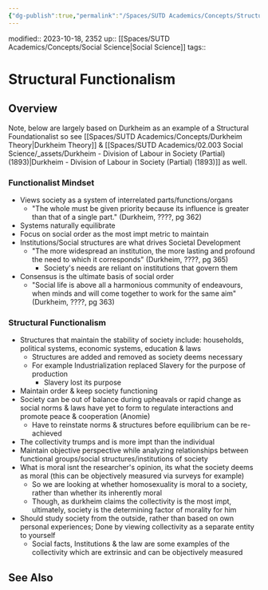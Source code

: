 ```yaml
---
{"dg-publish":true,"permalink":"/Spaces/SUTD Academics/Concepts/Structural Functionalism/","tags":["created/2023/Oct"]}
---
```


modified:: 2023-10-18, 2352
up:: [[Spaces/SUTD Academics/Concepts/Social Science\|Social Science]]
tags::

# Structural Functionalism

## Overview

Note, below are largely based on Durkheim as an example of a Structural Foundationalist so see [[Spaces/SUTD Academics/Concepts/Durkheim Theory\|Durkheim Theory]] & [[Spaces/SUTD Academics/02.003 Social Science/_assets/Durkheim - Division of Labour in Society (Partial) (1893)\|Durkheim - Division of Labour in Society (Partial) (1893)]] as well.

### Functionalist Mindset

- Views society as a system of interrelated parts/functions/organs
	- "The whole must be given priority because its influence is greater than that of a single part." (Durkheim, ????, pg 362)
- Systems naturally equilibrate
- Focus on social order as the most impt metric to maintain
- Institutions/Social structures are what drives Societal Development
	- "The more widespread an institution, the more lasting and profound the need to which it corresponds" (Durkheim, ????, pg 365)
		- Society's needs are reliant on institutions that govern them
- Consensus is the ultimate basis of social order
	- "Social life is above all a harmonious community of endeavours, when minds and will come together to work for the same aim" (Durkheim, ????, pg 363)

### Structural Functionalism

- Structures that maintain the stability of society include: households, political systems, economic systems, education & laws
	- Structures are added and removed as society deems necessary
	- For example Industrialization replaced Slavery for the purpose of production
		- Slavery lost its purpose
- Maintain order & keep society functioning
- Society can be out of balance during upheavals or rapid change as social norms & laws have yet to form to regulate interactions and promote peace & cooperation (Anomie)
	- Have to reinstate norms & structures before equilibrium can be re-achieved
- The collectivity trumps and is more impt than the individual
- Maintain objective perspective while analyzing relationships between functional groups/social structures/institutions of society
- What is moral isnt the researcher's opinion, its what the society deems as moral (this can be objectively measured via surveys for example)
	- So we are looking at whether homosexuality is moral to a society, rather than whether its inherently moral
	- Though, as durkheim claims the collectivity is the most impt, ultimately, society is the determining factor of morality for him
- Should study society from the outside, rather than based on own personal experiences; Done by viewing collectivity as a separate entity to yourself
	- Social facts, Institutions & the law are some examples of the collectivity which are extrinsic and can be objectively measured

## See Also
